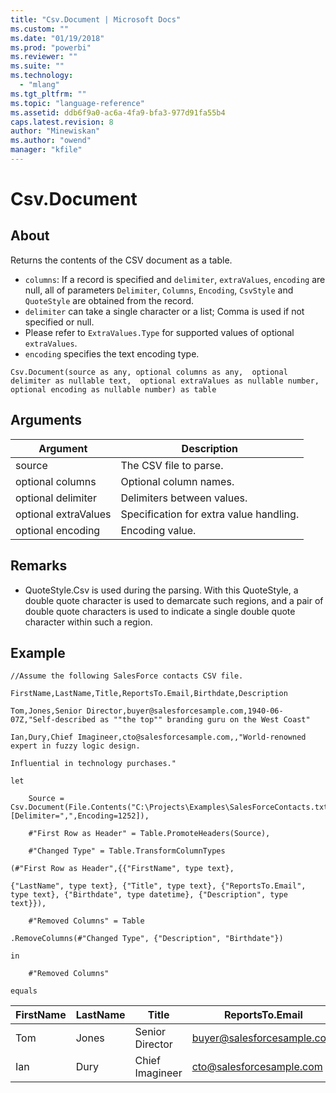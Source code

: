 ```yaml
---
title: "Csv.Document | Microsoft Docs"
ms.custom: ""
ms.date: "01/19/2018"
ms.prod: "powerbi"
ms.reviewer: ""
ms.suite: ""
ms.technology: 
  - "mlang"
ms.tgt_pltfrm: ""
ms.topic: "language-reference"
ms.assetid: ddb6f9a0-ac6a-4fa9-bfa3-977d91fa55b4
caps.latest.revision: 8
author: "Minewiskan"
ms.author: "owend"
manager: "kfile"
---
```

# Csv.Document

  
## About  
Returns the contents of the CSV document as a table. <ul> <li> <code>columns</code>: If a record is specified and <code>delimiter</code>, <code>extraValues</code>, <code>encoding</code> are null, all of parameters <code>Delimiter</code>, <code>Columns</code>, <code>Encoding</code>, <code>CsvStyle</code> and <code>QuoteStyle</code> are obtained from the record.</li> <li> <code>delimiter</code> can take a single character or a list; Comma is used if not specified or null.</li> <li> Please refer to <code>ExtraValues.Type</code> for supported values of optional <code>extraValues</code>.</li> <li> <code>encoding</code> specifies the text encoding type.</li> </ul>   
  
  
```  
Csv.Document(source as any, optional columns as any,  optional delimiter as nullable text,  optional extraValues as nullable number, optional encoding as nullable number) as table  
```  
  
## Arguments  
  
|Argument|Description|  
|------------|---------------|  
|source|The CSV file to parse.|  
|optional columns|Optional column names.|  
|optional delimiter|Delimiters between values.|  
|optional extraValues|Specification for extra value handling.|  
|optional encoding|Encoding value.|  
  
## Remarks  
  
-   QuoteStyle.Csv is used during the parsing. With this QuoteStyle, a double quote character is used to demarcate such regions, and a pair of double quote characters is used to indicate a single double quote character within such a region.  
  
## Example  
  
```  
//Assume the following SalesForce contacts CSV file.  
  
FirstName,LastName,Title,ReportsTo.Email,Birthdate,Description  
  
Tom,Jones,Senior Director,buyer@salesforcesample.com,1940-06-07Z,"Self-described as ""the top"" branding guru on the West Coast"  
  
Ian,Dury,Chief Imagineer,cto@salesforcesample.com,,"World-renowned expert in fuzzy logic design.  
  
Influential in technology purchases."  
  
let  
  
    Source = Csv.Document(File.Contents("C:\Projects\Examples\SalesForceContacts.txt"),[Delimiter=",",Encoding=1252]),  
  
    #"First Row as Header" = Table.PromoteHeaders(Source),  
  
    #"Changed Type" = Table.TransformColumnTypes  
  
(#"First Row as Header",{{"FirstName", type text},  
  
{"LastName", type text}, {"Title", type text}, {"ReportsTo.Email", type text}, {"Birthdate", type datetime}, {"Description", type text}}),  
  
    #"Removed Columns" = Table  
  
.RemoveColumns(#"Changed Type", {"Description", "Birthdate"})  
  
in  
  
    #"Removed Columns"  
  
equals  
```  
  
|FirstName|LastName|Title|ReportsTo.Email|  
|-------------|------------|---------|-------------------|  
|Tom|Jones|Senior Director|buyer@salesforcesample.com|  
|Ian|Dury|Chief Imagineer|cto@salesforcesample.com|  
  
